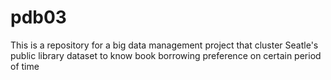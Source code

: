 # pdb03
This is a repository for a big data management project that cluster Seatle's public library dataset to know book borrowing preference on certain period of time
